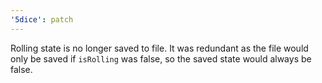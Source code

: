 ```yaml
---
'5dice': patch
---
```


Rolling state is no longer saved to file. It was redundant as the file would
only be saved if `isRolling` was false, so the saved state would always be
false.
